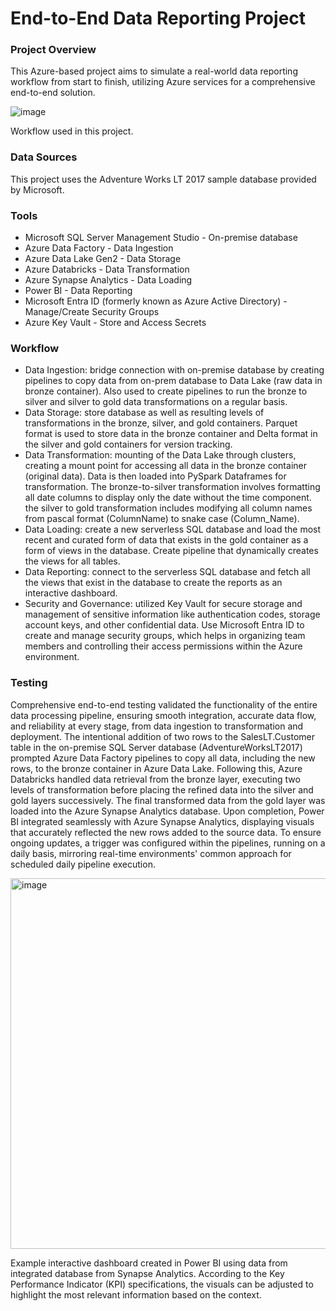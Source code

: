 # End-to-End Data Reporting Project

### Project Overview

This Azure-based project aims to simulate a real-world data reporting workflow from start to finish, utilizing Azure services for a comprehensive end-to-end solution.

![image](https://github.com/hannah0wang/end-to-end-data-reporting/assets/43276816/1a305141-ea20-467e-a200-936e29ca0068)

Workflow used in this project.


### Data Sources

This project uses the Adventure Works LT 2017 sample database provided by Microsoft.

### Tools

- Microsoft SQL Server Management Studio - On-premise database
- Azure Data Factory - Data Ingestion
- Azure Data Lake Gen2 - Data Storage
- Azure Databricks - Data Transformation
- Azure Synapse Analytics - Data Loading
- Power BI - Data Reporting
- Microsoft Entra ID (formerly known as Azure Active Directory) - Manage/Create Security Groups
- Azure Key Vault - Store and Access Secrets

### Workflow

- Data Ingestion: bridge connection with on-premise database by creating pipelines to copy data from on-prem database to Data Lake (raw data in bronze container). Also used to create pipelines to run the bronze to silver and silver to gold data transformations on a regular basis.
- Data Storage: store database as well as resulting levels of transformations in the bronze, silver, and gold containers. Parquet format is used to store data in the bronze container and Delta format in the silver and gold containers for version tracking.
- Data Transformation: mounting of the Data Lake through clusters, creating a mount point for accessing all data in the bronze container (original data). Data is then loaded into PySpark Dataframes for transformation. The bronze-to-silver transformation involves formatting all date columns to display only the date without the time component. the silver to gold transformation includes modifying all column names from pascal format (ColumnName) to snake case (Column_Name).
- Data Loading: create a new serverless SQL database and load the most recent and curated form of data that exists in the gold container as a form of views in the database. Create pipeline that dynamically creates the views for all tables.
- Data Reporting: connect to the serverless SQL database and fetch all the views that exist in the database to create the reports as an interactive dashboard.
- Security and Governance: utilized Key Vault for secure storage and management of sensitive information like authentication codes, storage account keys, and other confidential data. Use Microsoft Entra ID to create and manage security groups, which helps in organizing team members and controlling their access permissions within the Azure environment.

### Testing

Comprehensive end-to-end testing validated the functionality of the entire data processing pipeline, ensuring smooth integration, accurate data flow, and reliability at every stage, from data ingestion to transformation and deployment. The intentional addition of two rows to the SalesLT.Customer table in the on-premise SQL Server database (AdventureWorksLT2017) prompted Azure Data Factory pipelines to copy all data, including the new rows, to the bronze container in Azure Data Lake. Following this, Azure Databricks handled data retrieval from the bronze layer, executing two levels of transformation before placing the refined data into the silver and gold layers successively. The final transformed data from the gold layer was loaded into the Azure Synapse Analytics database. Upon completion, Power BI integrated seamlessly with Azure Synapse Analytics, displaying visuals that accurately reflected the new rows added to the source data. To ensure ongoing updates, a trigger was configured within the pipelines, running on a daily basis, mirroring real-time environments' common approach for scheduled daily pipeline execution.

<img width="593" alt="image" src="https://github.com/hannah0wang/end-to-end-data-reporting/assets/43276816/27ef5e61-4a1a-4b90-8e8e-c726c5e8f416">

Example interactive dashboard created in Power BI using data from integrated database from Synapse Analytics. According to the Key Performance Indicator (KPI) specifications, the visuals can be adjusted to highlight the most relevant information based on the context.

